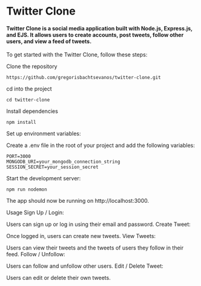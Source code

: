 # Twitter Clone
#### Twitter Clone is a social media application built with Node.js, Express.js, and EJS. It allows users to create accounts, post tweets, follow other users, and view a feed of tweets.

To get started with the Twitter Clone, follow these steps:

Clone the repository
```
https://github.com/gregorisbachtsevanos/twitter-clone.git
```
cd into the project
```
cd twitter-clone
```
Install dependencies

```
npm install
```
Set up environment variables:

Create a .env file in the root of your project and add the following variables:

```
PORT=3000
MONGODB_URI=your_mongodb_connection_string
SESSION_SECRET=your_session_secret
```
Start the development server:

```
npm run nodemon
```
The app should now be running on http://localhost:3000.

Usage
Sign Up / Login:

Users can sign up or log in using their email and password.
Create Tweet:

Once logged in, users can create new tweets.
View Tweets:

Users can view their tweets and the tweets of users they follow in their feed.
Follow / Unfollow:

Users can follow and unfollow other users.
Edit / Delete Tweet:

Users can edit or delete their own tweets.
